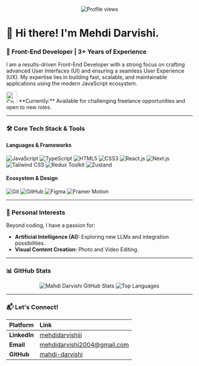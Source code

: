 <p align="center">
    <img src="https://komarev.com/ghpvc/?username=mahdi-darvishi&style=for-the-badge&color=blue" alt="Profile views" />
</p>

# 👋 Hi there! I'm Mehdi Darvishi.

### 🚀 Front-End Developer | 3+ Years of Experience

I am a results-driven Front-End Developer with a strong focus on crafting advanced User Interfaces (UI) and ensuring a seamless User Experience (UX). My expertise lies in building fast, scalable, and maintainable applications using the modern JavaScript ecosystem.

<p>
    <img src="https://media.giphy.com/media/Q81NCS1Y05T2/giphy.gif" alt="Coding" width="30"/>  
    **Currently:** Available for challenging freelance opportunities and open to new roles.
</p>

---

### 🛠️ Core Tech Stack & Tools

<h4 align="left">Languages & Frameworks</h4>
<p align="left">
    <img src="https://img.shields.io/badge/JavaScript-F7DF1E?style=for-the-badge&logo=javascript&logoColor=black" alt="JavaScript" />
    <img src="https://img.shields.io/badge/TypeScript-3178C6?style=for-the-badge&logo=typescript&logoColor=white" alt="TypeScript" />
    <img src="https://img.shields.io/badge/HTML5-E34F26?style=for-the-badge&logo=html5&logoColor=white" alt="HTML5" />
    <img src="https://img.shields.io/badge/CSS3-1572B6?style=for-the-badge&logo=css3&logoColor=white" alt="CSS3" />
    <img src="https://img.shields.io/badge/React-61DAFB?style=for-the-badge&logo=react&logoColor=black" alt="React.js" />
    <img src="https://img.shields.io/badge/Next.js-000000?style=for-the-badge&logo=nextdotjs&logoColor=white" alt="Next.js" />
    <img src="https://img.shields.io/badge/Tailwind_CSS-06B6D4?style=for-the-badge&logo=tailwind-css&logoColor=white" alt="Tailwind CSS" />
    <img src="https://img.shields.io/badge/Redux-764ABC?style=for-the-badge&logo=redux&logoColor=white" alt="Redux Toolkit" />
    <img src="https://img.shields.io/badge/Zustand-000000?style=for-the-badge&logo=zustand&logoColor=white" alt="Zustand" />
</p>

<h4 align="left">Ecosystem & Design</h4>
<p align="left">
    <img src="https://img.shields.io/badge/Git-F05032?style=for-the-badge&logo=git&logoColor=white" alt="Git" />
    <img src="https://img.shields.io/badge/GitHub-181717?style=for-the-badge&logo=github&logoColor=white" alt="GitHub" />
    <img src="https://img.shields.io/badge/Figma-F24E1E?style=for-the-badge&logo=figma&logoColor=white" alt="Figma" />
    <img src="https://img.shields.io/badge/Framer_Motion-0055FF?style=for-the-badge&logo=framer&logoColor=white" alt="Framer Motion" />
</p>

---

### 🌟 Personal Interests

Beyond coding, I have a passion for:

* **Artificial Intelligence (AI):** Exploring new LLMs and integration possibilities.
* **Visual Content Creation:** Photo and Video Editing.

---

### 📊 GitHub Stats

<p align="center">
    <img src="https://github-readme-stats.vercel.app/api?username=mahdi-darvishi&show_icons=true&theme=cobalt&hide_border=true&locale=en" alt="Mahdi Darvishi GitHub Stats" />
    <img src="https://github-readme-stats.vercel.app/api/top-langs/?username=mahdi-darvishi&layout=compact&langs_count=6&theme=highcontrast&hide_border=true" alt="Top Languages" />
</p>

---

### 📬 Let's Connect!

| Platform | Link |
| :--- | :--- |
| **LinkedIn** | [mehdidarvishiii](https://linkedin.com/in/mehdidarvishiii) |
| **Email** | mehdidarvishi2004@gmail.com |
| **GitHub** | [mahdi-darvishi](https://github.com/mahdi-darvishi) |
